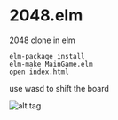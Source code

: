 # 2048.elm
2048 clone in elm

```
elm-package install
elm-make MainGame.elm
open index.html
```

use wasd to shift the board


![alt tag](http://i.imgur.com/fQsj1FQ.png)

